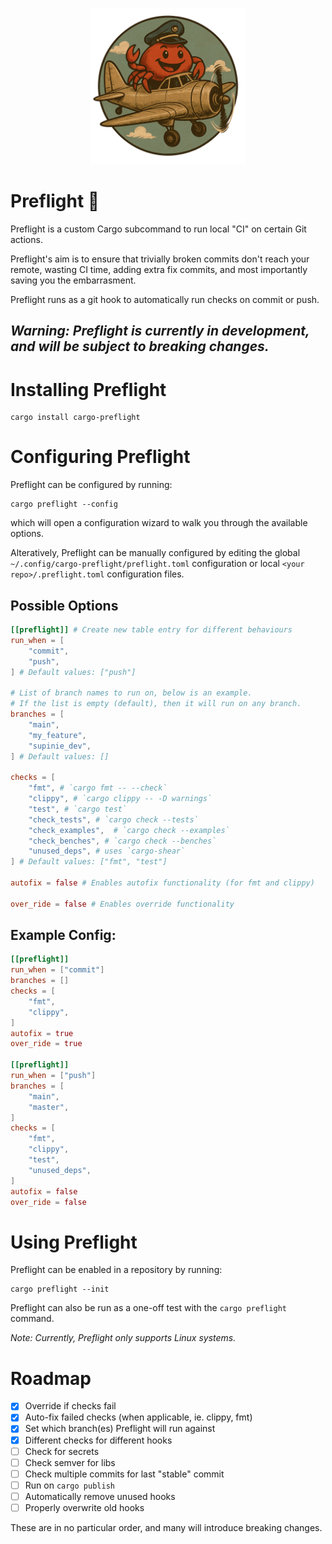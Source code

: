 <p align="center">
  <img src="./preflight_ferris.png" alt="Preflight ferris" width="250" height="250"/>
</p>

# Preflight 🛫

Preflight is a custom Cargo subcommand to run local "CI" on certain Git actions.

Preflight's aim is to ensure that trivially broken commits don't reach your remote, wasting CI time, adding extra fix commits, and most importantly saving you the embarrasment.

Preflight runs as a git hook to automatically run checks on commit or push.

## _Warning: Preflight is currently in development, and will be subject to breaking changes._

# Installing Preflight

```
cargo install cargo-preflight
```

# Configuring Preflight

Preflight can be configured by running:

```
cargo preflight --config
```

which will open a configuration wizard to walk you through the available options.

Alteratively, Preflight can be manually configured by editing the global `~/.config/cargo-preflight/preflight.toml` configuration or local `<your repo>/.preflight.toml` configuration files.

## Possible Options

```toml
[[preflight]] # Create new table entry for different behaviours
run_when = [
    "commit",
    "push",
] # Default values: ["push"]

# List of branch names to run on, below is an example.
# If the list is empty (default), then it will run on any branch.
branches = [
    "main",
    "my_feature",
    "supinie_dev",
] # Default values: []

checks = [
    "fmt", # `cargo fmt -- --check`
    "clippy", # `cargo clippy -- -D warnings`
    "test", # `cargo test`
    "check_tests", # `cargo check --tests`
    "check_examples",  # `cargo check --examples`
    "check_benches", # `cargo check --benches`
    "unused_deps", # uses `cargo-shear`
] # Default values: ["fmt", "test"]

autofix = false # Enables autofix functionality (for fmt and clippy)

over_ride = false # Enables override functionality
```

## Example Config:

```toml
[[preflight]]
run_when = ["commit"]
branches = []
checks = [
    "fmt",
    "clippy",
]
autofix = true
over_ride = true

[[preflight]]
run_when = ["push"]
branches = [
    "main",
    "master",
]
checks = [
    "fmt",
    "clippy",
    "test",
    "unused_deps",
]
autofix = false
over_ride = false
```

# Using Preflight

Preflight can be enabled in a repository by running:

```
cargo preflight --init
```

Preflight can also be run as a one-off test with the `cargo preflight` command.

_Note: Currently, Preflight only supports Linux systems._

# Roadmap

- [x] Override if checks fail
- [x] Auto-fix failed checks (when applicable, ie. clippy, fmt)
- [x] Set which branch(es) Preflight will run against
- [x] Different checks for different hooks
- [ ] Check for secrets
- [ ] Check semver for libs
- [ ] Check multiple commits for last "stable" commit
- [ ] Run on `cargo publish`
- [ ] Automatically remove unused hooks
- [ ] Properly overwrite old hooks

These are in no particular order, and many will introduce breaking changes.
